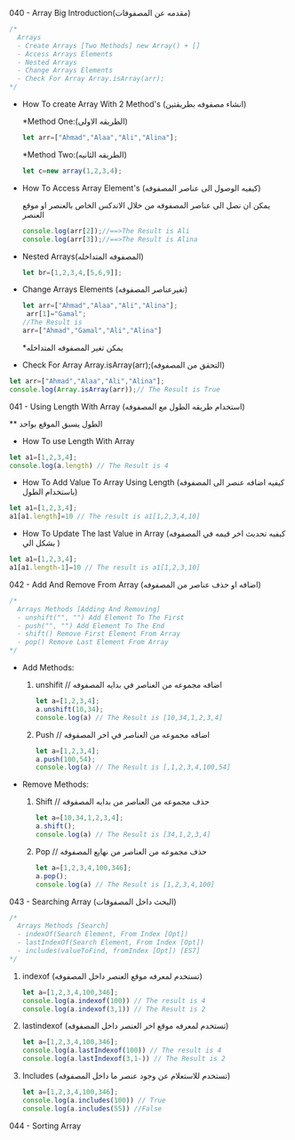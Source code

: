 040 - Array Big Introduction(مقدمه عن المصفوفات)

```js
/*
  Arrays
  - Create Arrays [Two Methods] new Array() + []
  - Access Arrays Elements
  - Nested Arrays
  - Change Arrays Elements
  - Check For Array Array.isArray(arr);
*/
```

- How To create Array With 2 Method's (انشاء مصفوفه بطريقتين)

  *Method One:(الطريقه الاولى)

  ```js
  let arr=["Ahmad","Alaa","Ali","Alina"];
  ```

  *Method Two:(الطريقه الثانيه)

  ```js
  let c=new array(1,2,3,4);
  ```

- How To Access Array Element's (كيفيه الوصول الى عناصر المصفوفه)

  يمكن ان نصل الى عناصر المصفوفه من خلال الاندكس الخاص بالعنصر او موقع العنصر

  ```js
  console.log(arr[2]);//==>The Result is Ali
  console.log(arr[3]);//==>The Result is Alina
  ```

- Nested Arrays(المصفوفه المتداخله)

  ```js
  let br=[1,2,3,4,[5,6,9]];
  ```

- Change Arrays Elements (تغيرعناصر المصفوفه) 

  ```js
  let arr=["Ahmad","Alaa","Ali","Alina"];
   arr[1]="Gamal";
  //The Result is 
  arr=["Ahmad","Gamal","Ali","Alina"]
  ```

  *يمكن تغير المصفوفه المتداخله

- Check For Array Array.isArray(arr);(التحقق من المصفوفه)

```js
let arr=["Ahmad","Alaa","Ali","Alina"];
console.log(Array.isArray(arr));// The Result is True
```







041 - Using Length With Array (استخدام طريقه الطول مع المصفوفه)

** الطول يسبق الموقع بواحد 

- How To use Length With Array

```js
let a1=[1,2,3,4];
console.log(a.length) // The Result is 4
```

- How To Add Value To Array Using Length (كيفيه اضافه عنصر الى المصفوفه باستخدام الطول)

```js
let a1=[1,2,3,4];
a1[a1.length]=10 // The result is a1[1,2,3,4,10]
```

- How To Update The last Value in Array (كيفيه تحديث اخر قيمه في المصفوفه بشكل الي )

```js
let a1=[1,2,3,4];
a1[a1.length-1]=10 // The result is a1[1,2,3,10]
```



042 - Add And Remove From Array (اضافه او  حذف عناصر من المصفوفه)

```js
/*
  Arrays Methods [Adding And Removing]
  - unshift("", "") Add Element To The First
  - push("", "") Add Element To The End
  - shift() Remove First Element From Array
  - pop() Remove Last Element From Array
*/
```

- Add Methods:

  1. unshifit // اضافه مجموعه من العناصر في بدايه المصفوفه

     ```js
     let a=[1,2,3,4];
     a.unshift(10,34);
     console.log(a) // The Result is [10,34,1,2,3,4]
     ```

   2. Push // اضافه مجموعه من العناصر في اخر المصفوفه

      ```js
      let a=[1,2,3,4];
      a.push(100,54);
      console.log(a) // The Result is [,1,2,3,4,100,54]
      ```

- Remove Methods:

  1. Shift  // حذف مجموعه من العناصر من بدايه المصفوفه

     ```js
     let a=[10,34,1,2,3,4];
     a.shift();
     console.log(a) // The Result is [34,1,2,3,4]
     ```

  2. Pop // حذف مجموعه من العناصر من نهايع المصفوفه

     ```js
     let a=[1,2,3,4,100,346];
     a.pop();
     console.log(a) // The Result is [1,2,3,4,100]
     ```

     

043 - Searching Array (البحث داخل المصفوفات)

```js
/*
  Arrays Methods [Search]
  - indexOf(Search Element, From Index [Opt])
  - lastIndexOf(Search Element, From Index [Opt])
  - includes(valueToFind, fromIndex [Opt]) [ES7]
*/
```

1. indexof (تستخدم لمعرفه موقع العنصر داخل المصفوفه)

   ```js
   let a=[1,2,3,4,100,346];
   console.log(a.indexof(100)) // The result is 4
   console.log(a.indexof(3,1)) // The Result is 2
   ```

   

2. lastindexof (تستخدم لمعرفه موقع اخر العنصر داخل المصفوفه)

   ```js
   let a=[1,2,3,4,100,346];
   console.log(a.lastIndexof(100)) // The result is 4
   console.log(a.lastIndexof(3,1-)) // The Result is 2
   ```

3. Includes (تستخدم للاستعلام عن وجود عنصر ما داخل المصفوفه)

   ```js
   let a=[1,2,3,4,100,346];
   console.log(a.includes(100)) // True
   console.log(a.includes(55)) //False
   ```

   



044 - Sorting Array